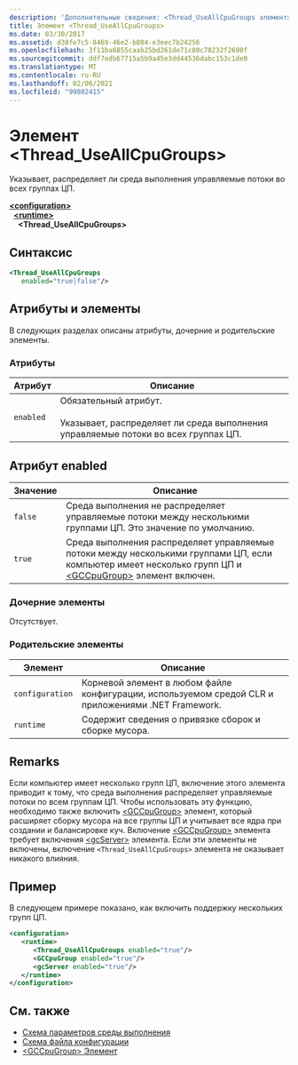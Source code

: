 ```yaml
---
description: 'Дополнительные сведения: <Thread_UseAllCpuGroups элемент>'
title: Элемент <Thread_UseAllCpuGroups>
ms.date: 03/30/2017
ms.assetid: d30fe7c5-8469-46e2-b804-e3eec7b24256
ms.openlocfilehash: 3f11ba6855caab25bd261de71c80c78232f2690f
ms.sourcegitcommit: ddf7edb67715a5b9a45e3dd44536dabc153c1de0
ms.translationtype: MT
ms.contentlocale: ru-RU
ms.lasthandoff: 02/06/2021
ms.locfileid: "99802415"
---
```

# <a name="thread_useallcpugroups-element"></a>Элемент \<Thread_UseAllCpuGroups>

Указывает, распределяет ли среда выполнения управляемые потоки во всех группах ЦП.

[**\<configuration>**](../configuration-element.md)\
&nbsp;&nbsp;[**\<runtime>**](runtime-element.md)\
&nbsp;&nbsp;&nbsp;&nbsp;**\<Thread_UseAllCpuGroups>**  

## <a name="syntax"></a>Синтаксис

```xml
<Thread_UseAllCpuGroups
   enabled="true|false"/>
```

## <a name="attributes-and-elements"></a>Атрибуты и элементы

В следующих разделах описаны атрибуты, дочерние и родительские элементы.

### <a name="attributes"></a>Атрибуты

|Атрибут|Описание|
|---------------|-----------------|
|`enabled`|Обязательный атрибут.<br /><br /> Указывает, распределяет ли среда выполнения управляемые потоки во всех группах ЦП.|

## <a name="enabled-attribute"></a>Атрибут enabled

|Значение|Описание|
|-----------|-----------------|
|`false`|Среда выполнения не распределяет управляемые потоки между несколькими группами ЦП. Это значение по умолчанию.|
|`true`|Среда выполнения распределяет управляемые потоки между несколькими группами ЦП, если компьютер имеет несколько групп ЦП и [\<GCCpuGroup>](gccpugroup-element.md) элемент включен.|

### <a name="child-elements"></a>Дочерние элементы

Отсутствует.

### <a name="parent-elements"></a>Родительские элементы

|Элемент|Описание|
|-------------|-----------------|
|`configuration`|Корневой элемент в любом файле конфигурации, используемом средой CLR и приложениями .NET Framework.|
|`runtime`|Содержит сведения о привязке сборок и сборке мусора.|

## <a name="remarks"></a>Remarks

Если компьютер имеет несколько групп ЦП, включение этого элемента приводит к тому, что среда выполнения распределяет управляемые потоки по всем группам ЦП. Чтобы использовать эту функцию, необходимо также включить [\<GCCpuGroup>](gccpugroup-element.md) элемент, который расширяет сборку мусора на все группы ЦП и учитывает все ядра при создании и балансировке куч. Включение [\<GCCpuGroup>](gccpugroup-element.md) элемента требует включения [\<gcServer>](gcserver-element.md) элемента. Если эти элементы не включены, включение `<Thread_UseAllCpuGroups>` элемента не оказывает никакого влияния.

## <a name="example"></a>Пример

В следующем примере показано, как включить поддержку нескольких групп ЦП.

```xml
<configuration>
   <runtime>
      <Thread_UseAllCpuGroups enabled="true"/>
      <GCCpuGroup enabled="true"/>
      <gcServer enabled="true"/>
   </runtime>
</configuration>
```

## <a name="see-also"></a>См. также

- [Схема параметров среды выполнения](index.md)
- [Схема файла конфигурации](../index.md)
- [\<GCCpuGroup> Элемент](gccpugroup-element.md)
